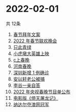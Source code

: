 # 2022-02-01
  共 12条

  <!-- BEGIN -->
  <!-- 最后更新时间:Tue Feb 01 2022 02:29:59 GMT+0000 (Coordinated Universal Time) -->
  1. [春节拜年文案](https://www.zhihu.com/search?q=拜年文案)
1. [2022 年春节联欢晚会](https://www.zhihu.com/search?q=2022年央视春晚)
1. [只此青绿](https://www.zhihu.com/search?q=只此青绿)
1. [小虎墩大英雄上映](https://www.zhihu.com/search?q=小虎墩大英雄)
1. [c上春晚](https://www.zhihu.com/search?q=三星堆)
1. [河南春晚](https://www.zhihu.com/search?q=河南春晚)
1. [深圳新增 1 例确诊](https://www.zhihu.com/search?q=深圳疫情)
1. [安以轩老公被捕](https://www.zhihu.com/search?q=安以轩老公)
1. [李谷一亲自答](https://www.zhihu.com/search?q=李谷一)
1. [2022 年央视春晚节目单公布](https://www.zhihu.com/search?q=春晚节目单)
1. [电影版《倚天屠龙记》](https://www.zhihu.com/search?q=倚天屠龙记)
1. [纳达尔夺澳网冠军](https://www.zhihu.com/search?q=纳达尔)
  <!-- END -->
  